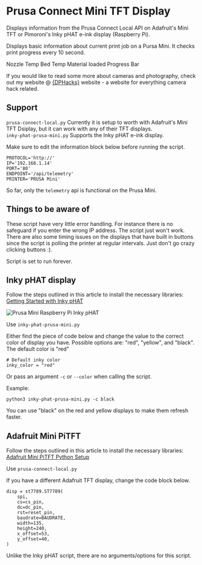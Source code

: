 # Prusa Connect Mini TFT Display

Displays information from the Prusa Connect Local API on Adafruit's Mini TFT or Pimoroni's Inky pHAT e-ink display (Raspberry Pi).

Displays basic information about current print job on a Pursa Mini. It checks print progress every 10 second.

Nozzle Temp
Bed Temp
Material loaded
Progress Bar

If you would like to read some more about cameras and photography, check out my website @ [{DPHacks}](https://dphacks.com/how-to-canon-camera-control-api-ccapi/) website - a website for everything camera hack related.

## Support

```prusa-connect-local.py``` Currently it is setup to worth with Adafruit's Mini TFT Dsiplay, but it can work with any of their TFT displays.  
```inky-phat-prusa-mini.py``` Supports the Inky pHAT e-ink display.

Make sure to edit the information block below before running the script.

```
PROTOCOL='http://'
IP='192.168.1.14'
PORT='80'
ENDPOINT='/api/telemetry'
PRINTER='PRUSA Mini'
```

So far, only the ```telemetry``` api is functional on the Prusa Mini.

## Things to be aware of

These script have very little error handling. For instance there is no safeguard if you enter the wrong IP address. The script just won't work. There are also some timing issues on the displays that have built in buttons since the script is polling the printer at regular intervals. Just don't go crazy clicking buttons :).

Script is set to run forever.

## Inky pHAT display

Follow the steps outlined in this article to install the necessary libraries: [Getting Started with Inky pHAT](https://shop.pimoroni.com/products/inky-phat?variant=12549254217811)

![Prusa Mini Raspberry Pi Inky pHAT](Prusa%20Raspberry%20Pi%20e-ink%20Display_01.jpg)

Use ```inky-phat-prusa-mini.py```

Either find the piece of code below and change the value to the correct color of display you have. Possible options are: "red", "yellow", and "black". The default color is "red"

```
# Default inky color
inky_color = "red"
```

Or pass an argument ```-c``` or ```--color``` when calling the script.

Example:

```python3 inky-phat-prusa-mini.py -c black```

You can use "black" on the red and yellow displays to make them refresh faster.


## Adafruit Mini PiTFT

Follow the steps outlined in this article to install the necessary libraries: [Adafruit Mini PiTFT Python Setup](https://learn.adafruit.com/adafruit-mini-pitft-135x240-color-tft-add-on-for-raspberry-pi/python-setup)

Use ```prusa-connect-local.py```

If you have a different Adafruit TFT display, change the code block below.

```
disp = st7789.ST7789(
    spi,
    cs=cs_pin,
    dc=dc_pin,
    rst=reset_pin,
    baudrate=BAUDRATE,
    width=135,
    height=240,
    x_offset=53,
    y_offset=40,
)
```

Unlike the Inky pHAT script, there are no arguments/options for this script.